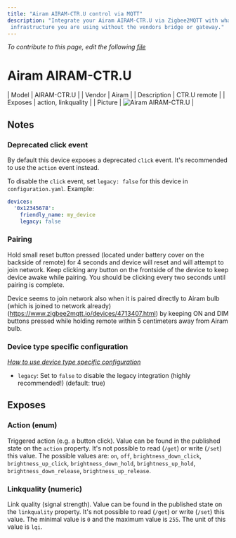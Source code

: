 ```yaml
---
title: "Airam AIRAM-CTR.U control via MQTT"
description: "Integrate your Airam AIRAM-CTR.U via Zigbee2MQTT with whatever smart home
 infrastructure you are using without the vendors bridge or gateway."
---
```


*To contribute to this page, edit the following
[file](https://github.com/Koenkk/zigbee2mqtt.io/blob/master/docs/devices/AIRAM-CTR.U.md)*

# Airam AIRAM-CTR.U

| Model | AIRAM-CTR.U  |
| Vendor  | Airam  |
| Description | CTR.U remote |
| Exposes | action, linkquality |
| Picture | ![Airam AIRAM-CTR.U](../images/devices/AIRAM-CTR.U.jpg) |

## Notes


### Deprecated click event
By default this device exposes a deprecated `click` event. It's recommended to use the `action` event instead.

To disable the `click` event, set `legacy: false` for this device in `configuration.yaml`. Example:

```yaml
devices:
  '0x12345678':
    friendly_name: my_device
    legacy: false
```


### Pairing
Hold small reset button pressed (located under battery cover on the backside of remote) for 4
seconds and device will reset and will attempt to join network.
Keep clicking any button on the frontside of the device to keep device awake while pairing.
You should be clicking every two seconds until pairing is complete.

Device seems to join network also when it is paired directly to Airam bulb (which is joined to network already)
(https://www.zigbee2mqtt.io/devices/4713407.html) by keeping ON and DIM buttons pressed while holding remote
within 5 centimeters away from Airam bulb.

### Device type specific configuration
*[How to use device type specific configuration](../information/configuration.md)*

* `legacy`: Set to `false` to disable the legacy integration (highly recommended!) (default: true)



## Exposes

### Action (enum)
Triggered action (e.g. a button click).
Value can be found in the published state on the `action` property.
It's not possible to read (`/get`) or write (`/set`) this value.
The possible values are: `on`, `off`, `brightness_down_click`, `brightness_up_click`, `brightness_down_hold`, `brightness_up_hold`, `brightness_down_release`, `brightness_up_release`.

### Linkquality (numeric)
Link quality (signal strength).
Value can be found in the published state on the `linkquality` property.
It's not possible to read (`/get`) or write (`/set`) this value.
The minimal value is `0` and the maximum value is `255`.
The unit of this value is `lqi`.

